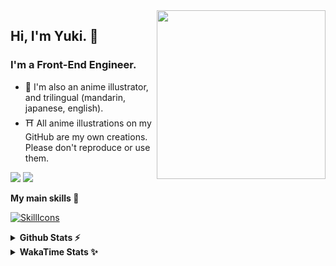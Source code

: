 <img style="width:270px;" align="right" src="./asset/image/yuki16bit-chibi-avatar.png">

## Hi, I'm Yuki. 🍋

### I'm a Front-End Engineer.

- 🍡 I'm also an anime illustrator, and trilingual (mandarin, japanese, english).
- ⛩ All anime illustrations on my GitHub are my own creations. Please don't reproduce or use them.

[![](https://img.shields.io/badge/Codesandbox-040404?style=for-the-badge&logo=codesandbox&logoColor=DBDBDB)](https://codesandbox.io/u/yuki16bit)
[![](https://img.shields.io/badge/Codepen-000000?style=for-the-badge&logo=codepen&logoColor=white)](https://codepen.io/yuki16bit)

**My main skills 🎋**

[![SkillIcons](https://skillicons.dev/icons?i=react,redux,ts,js,next,tailwind,css,mui,html,vite,py,docker,gcp,aws,figma)](https://skillicons.dev)

<details>
  <summary><b>Github Stats ⚡</b></summary>

![Yuki's GitHub stats](https://github-readme-stats.vercel.app/api?username=yuki16bit&theme=tokyonight&count_private=true&line_height=20)
![Yuki's top langs](https://github-readme-stats.vercel.app/api/top-langs/?username=yuki16bit&theme=tokyonight&count_private=true&layout=compact)

</details>

<details>
  <summary><b>WakaTime Stats ✨</b></summary>

<!--START_SECTION:waka-->
**I'm a Night 🦉** 

```text
🌞 Morning                1 commits           ░░░░░░░░░░░░░░░░░░░░░░░░░   00.29 % 
🌆 Daytime                132 commits         ██████████░░░░░░░░░░░░░░░   38.71 % 
🌃 Evening                134 commits         ██████████░░░░░░░░░░░░░░░   39.30 % 
🌙 Night                  74 commits          █████░░░░░░░░░░░░░░░░░░░░   21.70 % 
```


📊 **This Week I Spent My Time On** 

```text
🕑︎ Time Zone: Asia/Taipei

🐱‍💻 Projects: 
No Activity Tracked This Week
```


 Last Updated on 18/06/2025 20:26:13 UTC
<!--END_SECTION:waka-->
</details>
